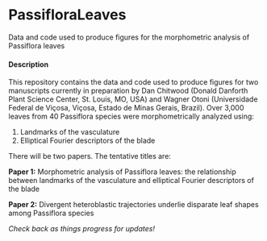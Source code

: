 # PassifloraLeaves
Data and code used to produce figures for the morphometric analysis of Passiflora leaves

#### Description
This repository contains the data and code used to produce figures for two manuscripts currently in preparation by Dan Chitwood (Donald Danforth Plant Science Center, St. Louis, MO, USA) and Wagner Otoni (Universidade Federal de Viçosa, Viçosa, Estado de Minas Gerais, Brazil). Over 3,000 leaves from 40 Passiflora species were morphometrically analyzed using:

1. Landmarks of the vasculature
2. Elliptical Fourier descriptors of the blade

There will be two papers. The tentative titles are:

**Paper 1:** Morphometric analysis of Passiflora leaves: the relationship between landmarks of the vasculature and elliptical Fourier descriptors of the blade

**Paper 2:** Divergent heteroblastic trajectories underlie disparate leaf shapes among Passiflora species

*Check back as things progress for updates!*


